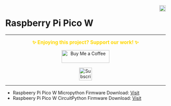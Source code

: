 <img align="right" src="https://visitor-badge.laobi.icu/badge?page_id=papercodeIN.RPI-PICO" height="20" />

# Raspberry Pi Pico W
---
<p align="center">
  <span style="font-size: 1.1em; color: #FFD700; font-weight: bold;">✨ Enjoying this project? Support our work! ✨</span>
</p>

<p align="center" style="margin: 15px 0;">
  <a href="https://buymeacoffee.com/pylin" target="_blank">
    <img src="https://cdn.buymeacoffee.com/buttons/v2/default-yellow.png" alt="Buy Me a Coffee" style="height: 40px; width: 150px;">
  </a>
</p>

<p align="center" style="margin: 15px 0;">
  <a href="https://www.youtube.com/channel/UCKKhdFV0q8CV5vWUDfiDfTw" target="_blank">
    <img src="https://img.shields.io/badge/SUBSCRIBE%20ON%20YOUTUBE-FF0000?style=for-the-badge&logo=youtube&logoColor=white" alt="Subscribe on YouTube" style="height: 40px;">
  </a>
</p>

---

- Raspbeery Pi Pico W Micropython Firmware Download: [Visit](https://micropython.org/download/rp2-pico/)
- Raspbeery Pi Pico W CircuitPython Firmware Download: [Visit](https://circuitpython.org/board/raspberry_pi_pico_w/)
